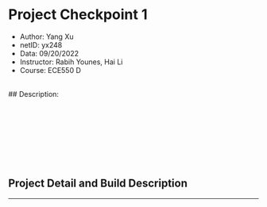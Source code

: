 # Project Checkpoint 1

 - Author: Yang Xu
 - netID: yx248
 - Data: 09/20/2022
 - Instructor: Rabih Younes, Hai Li
 - Course: ECE550 D
<br>
## Description: <br>
<br>
&emsp;&emsp;<br>

&emsp;&emsp;<br>

&emsp;&emsp;<br>
<br><br>

## Project Detail and Build Description
-------
&emsp;&emsp;<br>

&emsp;&emsp;<br>

&emsp;&emsp;<br>

&emsp;&emsp;<br>

&emsp;&emsp;<br>

&emsp;&emsp;<br>
<br>

